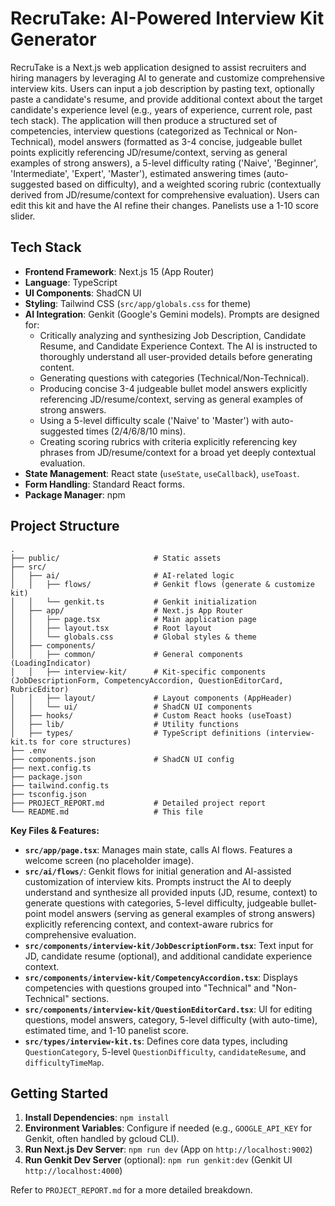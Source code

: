 
# RecruTake: AI-Powered Interview Kit Generator

RecruTake is a Next.js web application designed to assist recruiters and hiring managers by leveraging AI to generate and customize comprehensive interview kits. Users can input a job description by pasting text, optionally paste a candidate's resume, and provide additional context about the target candidate's experience level (e.g., years of experience, current role, past tech stack). The application will then produce a structured set of competencies, interview questions (categorized as Technical or Non-Technical), model answers (formatted as 3-4 concise, judgeable bullet points explicitly referencing JD/resume/context, serving as general examples of strong answers), a 5-level difficulty rating ('Naive', 'Beginner', 'Intermediate', 'Expert', 'Master'), estimated answering times (auto-suggested based on difficulty), and a weighted scoring rubric (contextually derived from JD/resume/context for comprehensive evaluation). Users can edit this kit and have the AI refine their changes. Panelists use a 1-10 score slider.

## Tech Stack

*   **Frontend Framework**: Next.js 15 (App Router)
*   **Language**: TypeScript
*   **UI Components**: ShadCN UI
*   **Styling**: Tailwind CSS (`src/app/globals.css` for theme)
*   **AI Integration**: Genkit (Google's Gemini models). Prompts are designed for:
    *   Critically analyzing and synthesizing Job Description, Candidate Resume, and Candidate Experience Context. The AI is instructed to thoroughly understand all user-provided details before generating content.
    *   Generating questions with categories (Technical/Non-Technical).
    *   Producing concise 3-4 judgeable bullet model answers explicitly referencing JD/resume/context, serving as general examples of strong answers.
    *   Using a 5-level difficulty scale ('Naive' to 'Master') with auto-suggested times (2/4/6/8/10 mins).
    *   Creating scoring rubrics with criteria explicitly referencing key phrases from JD/resume/context for a broad yet deeply contextual evaluation.
*   **State Management**: React state (`useState`, `useCallback`), `useToast`.
*   **Form Handling**: Standard React forms.
*   **Package Manager**: npm

## Project Structure

```
.
├── public/                     # Static assets
├── src/
│   ├── ai/                     # AI-related logic
│   │   ├── flows/              # Genkit flows (generate & customize kit)
│   │   └── genkit.ts           # Genkit initialization
│   ├── app/                    # Next.js App Router
│   │   ├── page.tsx            # Main application page
│   │   ├── layout.tsx          # Root layout
│   │   └── globals.css         # Global styles & theme
│   ├── components/
│   │   ├── common/             # General components (LoadingIndicator)
│   │   ├── interview-kit/      # Kit-specific components (JobDescriptionForm, CompetencyAccordion, QuestionEditorCard, RubricEditor)
│   │   ├── layout/             # Layout components (AppHeader)
│   │   └── ui/                 # ShadCN UI components
│   ├── hooks/                  # Custom React hooks (useToast)
│   ├── lib/                    # Utility functions
│   ├── types/                  # TypeScript definitions (interview-kit.ts for core structures)
├── .env
├── components.json             # ShadCN UI config
├── next.config.ts
├── package.json
├── tailwind.config.ts
├── tsconfig.json
├── PROJECT_REPORT.md           # Detailed project report
└── README.md                   # This file
```

**Key Files & Features:**

*   **`src/app/page.tsx`**: Manages main state, calls AI flows. Features a welcome screen (no placeholder image).
*   **`src/ai/flows/`**: Genkit flows for initial generation and AI-assisted customization of interview kits. Prompts instruct the AI to deeply understand and synthesize all provided inputs (JD, resume, context) to generate questions with categories, 5-level difficulty, judgeable bullet-point model answers (serving as general examples of strong answers) explicitly referencing context, and context-aware rubrics for comprehensive evaluation.
*   **`src/components/interview-kit/JobDescriptionForm.tsx`**: Text input for JD, candidate resume (optional), and additional candidate experience context.
*   **`src/components/interview-kit/CompetencyAccordion.tsx`**: Displays competencies with questions grouped into "Technical" and "Non-Technical" sections.
*   **`src/components/interview-kit/QuestionEditorCard.tsx`**: UI for editing questions, model answers, category, 5-level difficulty (with auto-time), estimated time, and 1-10 panelist score.
*   **`src/types/interview-kit.ts`**: Defines core data types, including `QuestionCategory`, 5-level `QuestionDifficulty`, `candidateResume`, and `difficultyTimeMap`.

## Getting Started

1.  **Install Dependencies**: `npm install`
2.  **Environment Variables**: Configure if needed (e.g., `GOOGLE_API_KEY` for Genkit, often handled by gcloud CLI).
3.  **Run Next.js Dev Server**: `npm run dev` (App on `http://localhost:9002`)
4.  **Run Genkit Dev Server** (optional): `npm run genkit:dev` (Genkit UI `http://localhost:4000`)

Refer to `PROJECT_REPORT.md` for a more detailed breakdown.

    